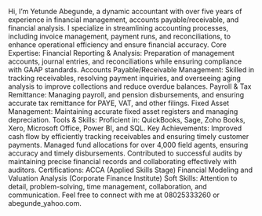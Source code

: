 
Hi, I’m Yetunde Abegunde, a dynamic accountant with over five years of experience in financial management, accounts payable/receivable, and financial analysis. I specialize in streamlining accounting processes, including invoice management, payment runs, and reconciliations, to enhance operational efficiency and ensure financial accuracy. Core Expertise: Financial Reporting & Analysis: Preparation of management accounts, journal entries, and reconciliations while ensuring compliance with GAAP standards. Accounts Payable/Receivable Management: Skilled in tracking receivables, resolving payment inquiries, and overseeing aging analysis to improve collections and reduce overdue balances. Payroll & Tax Remittance: Managing payroll, and pension disbursements, and ensuring accurate tax remittance for PAYE, VAT, and other filings. Fixed Asset Management: Maintaining accurate fixed asset registers and managing depreciation. Tools & Skills: Proficient in: QuickBooks, Sage, Zoho Books, Xero, Microsoft Office, Power BI, and SQL. Key Achievements: Improved cash flow by efficiently tracking receivables and ensuring timely customer payments. Managed fund allocations for over 4,000 field agents, ensuring accuracy and timely disbursements. Contributed to successful audits by maintaining precise financial records and collaborating effectively with auditors. Certifications: ACCA (Applied Skills Stage) Financial Modeling and Valuation Analysis (Corporate Finance Institute) Soft Skills: Attention to detail, problem-solving, time management, collaboration, and communication. Feel free to connect with me at 08025333260 or abegunde_yahoo.com.




<!---
Yettiebrown/Yettiebrown is a ✨ special ✨ repository because its `README.md` (this file) appears on your GitHub profile.
You can click the Preview link to take a look at your changes.
--->
